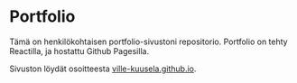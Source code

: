 # Portfolio

Tämä on henkilökohtaisen portfolio-sivustoni repositorio. Portfolio on tehty Reactilla, ja hostattu Github Pagesilla.

Sivuston löydät osoitteesta [ville-kuusela.github.io](https://ville-kuusela.github.io/).
